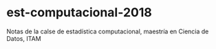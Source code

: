 # est-computacional-2018
Notas de la calse de estadística computacional, maestría en Ciencia de Datos, ITAM 
